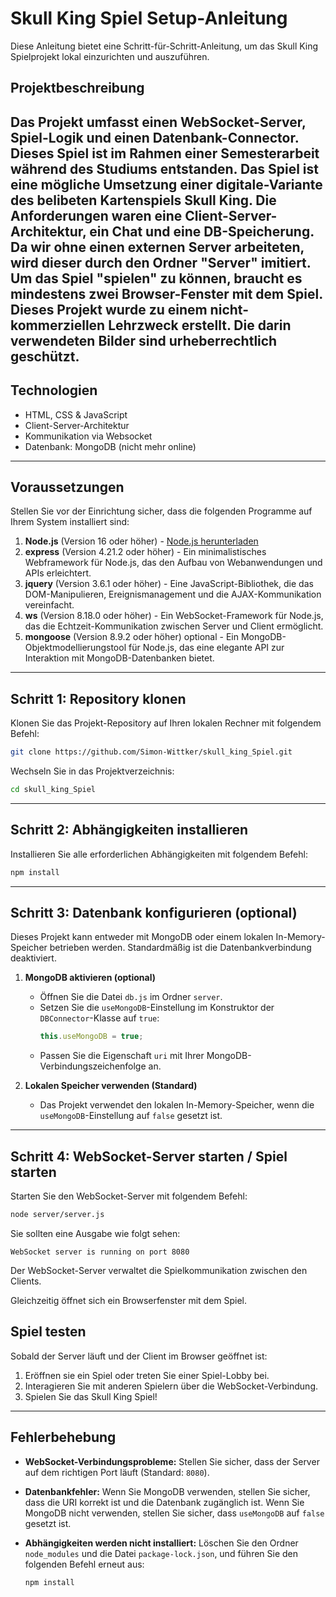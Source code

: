 # Skull King Spiel Setup-Anleitung

Diese Anleitung bietet eine Schritt-für-Schritt-Anleitung, um das Skull King Spielprojekt lokal einzurichten und auszuführen. 

## Projektbeschreibung
Das Projekt umfasst einen WebSocket-Server, Spiel-Logik und einen Datenbank-Connector. Dieses Spiel ist im Rahmen einer Semesterarbeit während des Studiums entstanden. Das Spiel ist eine mögliche Umsetzung 
einer digitale-Variante des belibeten Kartenspiels Skull King. Die Anforderungen waren eine Client-Server-Architektur, ein Chat und eine DB-Speicherung. Da wir ohne einen externen Server arbeiteten, 
wird dieser durch den Ordner "Server" imitiert. Um das Spiel "spielen" zu können, braucht es mindestens zwei Browser-Fenster mit dem Spiel. Dieses Projekt wurde zu einem nicht-kommerziellen Lehrzweck erstellt.
Die darin verwendeten Bilder sind urheberrechtlich geschützt.
---
## Technologien

- HTML, CSS & JavaScript
- Client-Server-Architektur
- Kommunikation via Websocket
- Datenbank: MongoDB (nicht mehr online)
---
## Voraussetzungen

Stellen Sie vor der Einrichtung sicher, dass die folgenden Programme auf Ihrem System installiert sind:

1. **Node.js** (Version 16 oder höher) - [Node.js herunterladen](https://nodejs.org/)
2. **express** (Version 4.21.2 oder höher) - Ein minimalistisches Webframework für Node.js, das den Aufbau von Webanwendungen und APIs erleichtert.
3. **jquery** (Version 3.6.1 oder höher) - Eine JavaScript-Bibliothek, die das DOM-Manipulieren, Ereignismanagement und die AJAX-Kommunikation vereinfacht.
4. **ws** (Version 8.18.0 oder höher) - Ein WebSocket-Framework für Node.js, das die Echtzeit-Kommunikation zwischen Server und Client ermöglicht.
5. **mongoose** (Version 8.9.2 oder höher) optional - Ein MongoDB-Objektmodellierungstool für Node.js, das eine elegante API zur Interaktion mit MongoDB-Datenbanken bietet.

---

## Schritt 1: Repository klonen

Klonen Sie das Projekt-Repository auf Ihren lokalen Rechner mit folgendem Befehl:

```bash
git clone https://github.com/Simon-Wittker/skull_king_Spiel.git
```

Wechseln Sie in das Projektverzeichnis:

```bash
cd skull_king_Spiel
```

---

## Schritt 2: Abhängigkeiten installieren

Installieren Sie alle erforderlichen Abhängigkeiten mit folgendem Befehl:

```bash
npm install
```

---

## Schritt 3: Datenbank konfigurieren (optional)

Dieses Projekt kann entweder mit MongoDB oder einem lokalen In-Memory-Speicher betrieben werden. Standardmäßig ist die Datenbankverbindung deaktiviert.

1. **MongoDB aktivieren (optional)**
   - Öffnen Sie die Datei `db.js` im Ordner `server`.
   - Setzen Sie die `useMongoDB`-Einstellung im Konstruktor der `DBConnector`-Klasse auf `true`:
     ```javascript
     this.useMongoDB = true;
     ```
   - Passen Sie die Eigenschaft `uri` mit Ihrer MongoDB-Verbindungszeichenfolge an.

2. **Lokalen Speicher verwenden (Standard)**
   - Das Projekt verwendet den lokalen In-Memory-Speicher, wenn die `useMongoDB`-Einstellung auf `false` gesetzt ist.

---

## Schritt 4: WebSocket-Server starten / Spiel starten

Starten Sie den WebSocket-Server mit folgendem Befehl:

```bash
node server/server.js
```

Sie sollten eine Ausgabe wie folgt sehen:

```
WebSocket server is running on port 8080
```

Der WebSocket-Server verwaltet die Spielkommunikation zwischen den Clients.

Gleichzeitig öffnet sich ein Browserfenster mit dem Spiel. 

## Spiel testen

Sobald der Server läuft und der Client im Browser geöffnet ist:

1. Eröffnen sie ein Spiel oder treten Sie einer Spiel-Lobby bei.
2. Interagieren Sie mit anderen Spielern über die WebSocket-Verbindung.
3. Spielen Sie das Skull King Spiel!

---

## Fehlerbehebung

- **WebSocket-Verbindungsprobleme:**
  Stellen Sie sicher, dass der Server auf dem richtigen Port läuft (Standard: `8080`).

- **Datenbankfehler:**
  Wenn Sie MongoDB verwenden, stellen Sie sicher, dass die URI korrekt ist und die Datenbank zugänglich ist. Wenn Sie MongoDB nicht verwenden, stellen Sie sicher, dass `useMongoDB` auf `false` gesetzt ist.

- **Abhängigkeiten werden nicht installiert:**
  Löschen Sie den Ordner `node_modules` und die Datei `package-lock.json`, und führen Sie den folgenden Befehl erneut aus:
  ```bash
  npm install
  ```


